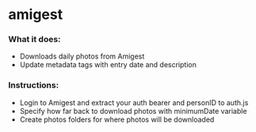 # amigest

### What it does:

- Downloads daily photos from Amigest
- Update metadata tags with entry date and description
 
### Instructions:

- Login to Amigest and extract your auth bearer and personID to auth.js
- Specify how far back to download photos with minimumDate variable
- Create photos folders for where photos will be downloaded